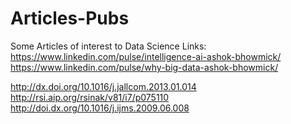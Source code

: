 # Articles-Pubs
Some Articles of interest to Data Science
Links:
https://www.linkedin.com/pulse/intelligence-ai-ashok-bhowmick/
https://www.linkedin.com/pulse/why-big-data-ashok-bhowmick/

http://dx.doi.org/10.1016/j.jallcom.2013.01.014
http://rsi.aip.org/rsinak/v81/i7/p075110
http://doi.dx.org/10.1016/j.ijms.2009.06.008

